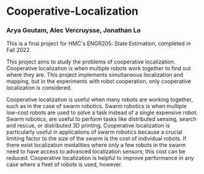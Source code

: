 # Cooperative-Localization
###  Arya Goutam, Alec Vercruysse, Jonathan Lo

This is a final project for HMC's ENGR205: State Estimation, completed in Fall 2022.

This project aims to study the problems of cooperative localization. Cooperative localization is when multiple robots work together to find out where they are. This project implements simultaneous localization and mapping, but in the experiments with robot cooperation, only cooperative localization is considered.


Cooperative localization is useful when many robots are working together, such as in the case of swarm robotics. Swarm robotics is when multiple low-cost robots are used to solve a task instead of a single expensive robot. Swarm robotics, are useful to perform tasks like distributed sensing, search and rescue, or distributed 3D printing. Cooperative localization is particularly useful in applications of swarm robotics because a crucial limiting factor to the size of the swarm is the cost of individual robots. If there exist localization modalities where only a few robots in the swarm need to have access to advanced localization sensors, this cost can be reduced. Cooperative localization is helpful to improve performance in any case where a fleet of robots is used, however.

